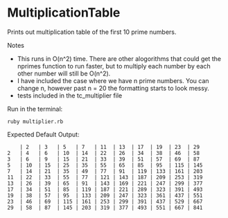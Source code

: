 MultiplicationTable
===================

Prints out multiplication table of the first 10 prime numbers.

Notes
- This runs in O(n^2) time.  There are other alogorithms that could get the nprimes function to run faster, but to
multiply each number by each other number will still be O(n^2).
- I have included the case where we have n prime numbers. You can change n, however past n = 20 the formatting starts
to look messy.
- tests included in the tc_multiplier file

Run in the terminal:

    ruby multiplier.rb

Expected Default Output:

        | 2   | 3   | 5   | 7   | 11  | 13  | 17  | 19  | 23  | 29 
    2   | 4   | 6   | 10  | 14  | 22  | 26  | 34  | 38  | 46  | 58 
    3   | 6   | 9   | 15  | 21  | 33  | 39  | 51  | 57  | 69  | 87 
    5   | 10  | 15  | 25  | 35  | 55  | 65  | 85  | 95  | 115 | 145
    7   | 14  | 21  | 35  | 49  | 77  | 91  | 119 | 133 | 161 | 203
    11  | 22  | 33  | 55  | 77  | 121 | 143 | 187 | 209 | 253 | 319
    13  | 26  | 39  | 65  | 91  | 143 | 169 | 221 | 247 | 299 | 377
    17  | 34  | 51  | 85  | 119 | 187 | 221 | 289 | 323 | 391 | 493
    19  | 38  | 57  | 95  | 133 | 209 | 247 | 323 | 361 | 437 | 551
    23  | 46  | 69  | 115 | 161 | 253 | 299 | 391 | 437 | 529 | 667
    29  | 58  | 87  | 145 | 203 | 319 | 377 | 493 | 551 | 667 | 841

